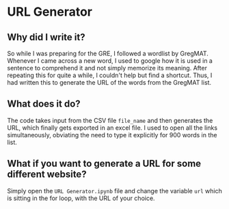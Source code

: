 # URL Generator

## Why did I write it? 
So while I was preparing for the GRE, I followed a wordlist by GregMAT. Whenever I came across a new word, I used to google how it is used in a sentence to comprehend it and not simply memorize its meaning. After repeating this for quite a while, I couldn't help but find a shortcut. Thus, I had written this to generate the URL of the words from the GregMAT list.  

## What does it do?
The code takes input from the CSV file <code>file_name</code> and then generates the URL, which finally gets exported in an excel file. I used to open all the links simultaneously, obviating the need to type it explicitly for 900 words in the list. 
## What if you want to generate a URL for some different website? 
Simply open the <code>URL Generator.ipynb</code> file and change the variable <code>url</code> which is sitting in the for loop, with the URL of your choice.
